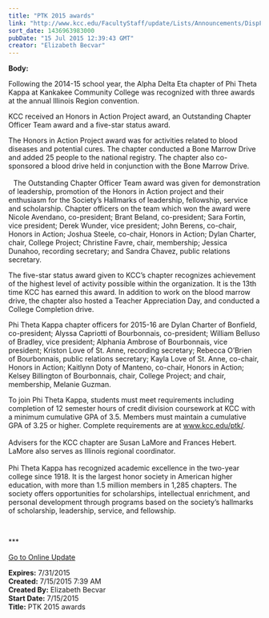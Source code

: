 ```yaml
---
title: "PTK 2015 awards"
link: "http://www.kcc.edu/FacultyStaff/update/Lists/Announcements/DispForm.aspx?ID=1985"
sort_date: 1436963983000
pubDate: "15 Jul 2015 12:39:43 GMT"
creator: "Elizabeth Becvar"
---
```


<div><b>Body:</b> <div class="ExternalClass438AEE83DC694F9581F2FFDAC519EA0B"><p>​Following the 2014-15 school year, the Alpha Delta Eta chapter of Phi Theta Kappa at Kankakee Community College was recognized with three awards at the annual Illinois Region convention. </p>
<p>KCC received an Honors in Action Project award, an Outstanding Chapter Officer Team award and a five-star status award.</p>
<p>The Honors in Action Project award was for activities related to blood diseases and potential cures. The chapter conducted a Bone Marrow Drive and added 25 people to the national registry. The chapter also co-sponsored a blood drive held in conjunction with the Bone Marrow Drive.<br /><br /><img src="/FacultyStaff/update/PublishingImages/PTK_Commit_to_Completion.jpg" alt="" style="vertical-align:auto;float:left;margin:5px" />The Outstanding Chapter Officer Team award was given for demonstration of leadership, promotion of the Honors in Action project and their enthusiasm for the Society’s Hallmarks of leadership, fellowship, service and scholarship. Chapter officers on the team which won the award were Nicole Avendano, co-president; Brant Beland, co-president; Sara Fortin, vice president; Derek Wunder, vice president; John Berens, co-chair, Honors in Action; Joshua Steele, co-chair, Honors in Action; Dylan Charter, chair, College Project; Christine Favre, chair, membership; Jessica Dunahoo, recording secretary; and Sandra Chavez, public relations secretary.</p>
<p>The five-star status award given to KCC’s chapter recognizes achievement of the highest level of activity possible within the organization. It is the 13th time KCC has earned this award. In addition to work on the blood marrow drive, the chapter also hosted a Teacher Appreciation Day, and conducted a College Completion drive.</p>
<p>Phi Theta Kappa chapter officers for 2015-16 are Dylan Charter of Bonfield, co-president; Alyssa Capriotti of Bourbonnais, co-president; William Belluso of Bradley, vice president; Alphania Ambrose of Bourbonnais, vice president; Kriston Love of St. Anne, recording secretary; Rebecca O’Brien of Bourbonnais, public relations secretary; Kayla Love of St. Anne, co-chair, Honors in Action; Kaitlynn Doty of Manteno, co-chair, Honors in Action; Kelsey Billington of Bourbonnais, chair, College Project; and chair, membership, Melanie Guzman.</p>
<p>To join Phi Theta Kappa, students must meet requirements including completion of 12 semester hours of credit division coursework at KCC with a minimum cumulative GPA of 3.5. Members must maintain a cumulative GPA of 3.25 or higher. Complete requirements are at <a href="/ptk">www.kcc.edu/ptk/</a>. <br /><br />Advisers for the KCC chapter are Susan LaMore and Frances Hebert. LaMore also serves as Illinois regional coordinator.<br /><br />Phi Theta Kappa has recognized academic excellence in the two-year college since 1918. It is the largest honor society in American higher education, with more than 1.5 million members in 1,285 chapters. The society offers opportunities for scholarships, intellectual enrichment, and personal development through programs based on the society’s hallmarks of scholarship, leadership, service, and fellowship.</p>
<p> </p>
<p>***</p>
<p><a href="/FacultyStaff/update/Pages/dailyupdate.aspx">Go to Online Update</a><br /></p></div></div>
<div><b>Expires:</b> 7/31/2015</div>
<div><b>Created:</b> 7/15/2015 7:39 AM</div>
<div><b>Created By:</b> Elizabeth Becvar</div>
<div><b>Start Date:</b> 7/15/2015</div>
<div><b>Title:</b> PTK 2015 awards</div>
